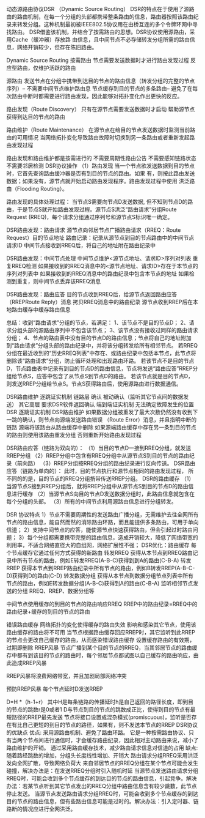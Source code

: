 动态源路由协议DSR （Dynamic Source Routing）
DSR的特点在于使用了源路由的路由机制，在每一个分组的头部都携带整条路由的信息，路由器按照该路由纪录来转发分组。这种机制最初被IEEE802.5协议用在由桥互连的多个令牌环网中寻找路由。
DSR借鉴该机制，并结合了按需路由的思想。DSR协议使用源路由，采用Cache（缓冲器）存放路
由信息，且中间节点不必存储转发分组所需的路由信息，网络开销较少，但存在陈旧路由。


Dynamic Source Routing 按需路由
节点需要发送数据时才进行路由发现过程
反应型路由，仅维护活跃的路由


源路由
发送节点在分组中携带到达目的节点的路由信息（转发分组的完整的节点序列）– 不需要中间节点维护路由息
节点缓存到目的节点的多条路由– 避免了在每次路由中断时都需要进行路由发现，因此能够对拓扑变化作出更快的反应。


路由发现（Route Discovery）
只有在源节点需要发送数据时才启动
帮助源节点获得到达目的节点的路由


路由维护（Route Maintenance）
在源节点在给目的节点发送数据时监测当前路由的可用情况
当网络拓扑变化导致路由故障时切换到另一条路由或者重新发起路由发现过程


路由发现和路由维护都是按需进行的
不需要周期性路由公告
不需要感知链路状态
不需要邻居检测
DSR协议操作
（1）路由发现
当一个节点欲发送数据到目的节点时，它首先查询路由缓冲器是否有到目的节点的路由。如果
有，则按此路由发送数据；如果没有，源节点就开始启动路由发现程序。路由发现过程中使用
洪泛路由（Flooding Routing）。

路由发现的具体处理过程：
当节点S需要向节点D发送数据, 但不知到节点D的路由，于是节点S就开始路由发现过程。源节点S洪泛“路由请求”分组Route Request (RREQ)，每个请求分组通过序列号和源节点S标识唯一确定。

DSR路由发现：路由请求
源节点向邻居节点广播路由请求（RREQ：Route Request）目的节点地址
路由记录：纪录从源节点到目的节点路由中的中间节点请求ID
中间节点接收到RREQ后，将自己的地址附在路由纪录中



DSR路由发现：中间节点处理
中间节点维护<源节点地址、请求ID>序列对列表
重复RREQ检测
如果接收到的RREQ消息中的<源节点地址、请求ID>存在于本节点的序列对列表中
如果接收到的RREQ消息中的路由纪录中包含本节点的地址
如果检测到重复，则中间节点丢弃该RREQ消息



DSR路由发现：路由应答
目的节点收到RREQ后，给源节点返回路由应答（RREPRoute Reply）消息
拷贝RREQ消息中的路由纪录
源节点收到RREP后在本地路由缓存中缓存路由信息

 

 



总结：收到“路由请求”分组的节点，若满足：
1、该节点不是目的节点D；
2、请求分组头部的源路由序列中不包含该节点；
3、该节点没有接收过同样的路由请求分组；
4、节点的路由表中没有目的节点D的路由信息；节点将自己的地址附加到“路由请求”分组头部的路由纪录中，并将该分组转发给所有相邻节点。
若RREQ分组在最近收到的“历史RREQ列表”中存在、或路由纪录中包括本节点，此节点将删除该“路由请求”分组，防止循环处理和出现路由环路。
若该节点不是目的节点D，节点路由表中记录有到目的节点D的路由信息，节点将发送“路由应答”RREP分组给节点S，应答中包含了从节点S到节点D的路由。
若该节点就是目的节点D，则发送RREP分组给节点S。节点S获得路由后，使用源路由进行数据通信。


DSR路由维护
逐跳证实机制
链路层
确认
被动确认（监听其它节点间的数据发送）
其它高层
要求DSR软件返回确认
端到端证实机制
无法确定故障发生的位置
DSR 逐跳证实机制
DSR路由维护
如果数据分组被重发了最大次数仍然没有收到下一跳的确认，则节点向源端发送路由错误
（Route Error）消息，并且指明中断的链路
源端将该路由从路由缓存中删除
如果源端路由缓存中存在另一条到目的节点的路由则使用该路由重发分组
否则重新开始路由发现过程




DSR路由应答（链路为双向的）：
（1）当目的节点D一接到RREQ分组，就发送RREP分组
（2）RREP分组中包含有RREQ分组中从源节点S到目的节点的路由纪录（前向路）
（3）RREP分组按RREQ分组的路由纪录进行反向传送。
DSR路由应答（链路为单向的）：
此时，目的节点执行和源节点相同的路由发现过程，
所不同的的是，目的节点的RREQ分组捎带传送RREP分组。
DSR的路由缓存
（1）当源节点S接到RREP分组后，就将RREP分组中从源节点S到目的节点D的路由信息进行缓存
（2）当源节点S向目的节点D发送数据分组时，此路由信息就包含在每个分组的头部。
（3）所有的中间节点利用源路由信息进行分组转发。






DSR 协议特点
1）节点不需要周期性的发送路由广播分组，无需维护去往全网所有节点的路由信息，能自然而然的消除路由环路，而且能提供多条路由，可用于单向信道；
2）支持中间节点的应答，能使源节点快速获得路由，但会引起过时路由问题；
3）每个分组都需要携带完整的路由信息，造成开销较大，降低了网络带宽的利用率，不适合网络直径大的自组网，网络扩展性不强；
DSR优化：路由缓存
每个节点缓存它通过任何方式获得的新路由
转发RREQ
获得从本节点到RREQ路由记录中所有节点的路由，例如E转发RREQ(A-B-C)获得到到A的路由(C-B-A)
转发RREP
获得本节点到RREP路由纪录中所有节点的路由，例如B转发RREP(A-B-C-D)获得到D的路由(C-D)
转发数据分组
获得从本节点到数据分组节点列表中所有节点的路由，例如E转发数据分组(A-B-C)获得到A的路由(C-B-A)
监听相邻节点发送的分组
RREQ、RREP、数据分组等




中间节点使用缓存的到目的节点的路由响应RREQ
RREP中的路由纪录=RREQ中的路由纪录+缓存的到目的节点的路由



错误路由缓存
网络拓扑的变化使得缓存的路由失效
影响和感染其它节点，使用该路由缓存的路由将不可用
当节点根据路由缓存回应RREP时，其它监听到此RREP的节点会更改自己缓存的路由，从而感染错误路由缓存
设置缓存路由的有效期，过期即删除
RREP风暴
节点广播到某个目的节点的RREQ，当其邻居节点的路由缓存中都有到该目的节点的路由时，每个邻居节点都试图以自己缓存的路由响应，由此造成RREP风暴

RREP风暴将浪费网络带宽，并且加剧局部网络冲突



预防RREP风暴
每个节点延时D发送RREP

D=H *（h-1+r）
其中H是每条链路的传播延时h是自己返回的路径长度，即到目的节点的跳数r是0或者1
D与节点到目的节点的跳数成正比，使得到目的节点有最短路径的RREP最先发送
节点将接口设置成混杂模式(promiscuous)，监听是否存在有比自己更短的到目的节点的路径，如果有，则不发送本节点的RREP
DSR协议的优缺点
优点:
采用源路由机制、避免了路由环路。
它是一种按需路由协议、只有当两个节点间进行通信时，才会缓存路由纪录，因此相对主动路由来说，减小了路由维护的开销。
通过采用路由缓存技术，减少路由请求信息对信道的占用
缺点:
随着路经跳数的增加，分组头长度线性增加、开销大
路由请求分组RREQ采用洪泛发向全网扩散，导致网络负荷大
来自邻居节点的RREQ分组在某个节点可能会发生碰撞，解决办法是：在发送RREQ分组时引入随机时延
当源节点发送路由请求分组RREQ时，可能会收到多个节点缓存的到达目的节点的路由信息，引起竞争。解决办法：若某节点听到其它节点发出的RREQ分组中路由信息含有较少跳数，此节点停止发送。
当源节点发送路由请求分组RREQ时，可能会收到多个节点缓存的到达目的节点的路由信息，但有些路由信息可能是过时的。解决办法：引入定时器、链路断的情况应进行全网洪泛。
